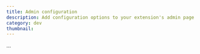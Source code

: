 ```yaml
---
title: Admin configuration
description: Add configuration options to your extension's admin page
category: dev
thumbnail:
---
```


...
